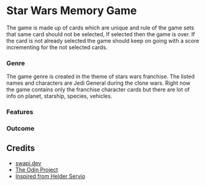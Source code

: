 # Star Wars Memory Game
The game is made up of cards which are unique and rule of the game sets that same card should not be selected, If selected then the game is over. If the card is not already selected the game should keep on going with a score incrementing for the not selected cards.

### Genre
The game genre is created in the theme of stars wars franchise. The listed names and characters are Jedi General during the clone wars. Right now the game contains only the franchise character cards but there are lot of info on planet, starship, species, vehicles.

### Features

### Outcome

## Credits
- [swapi.dev](https://swapi.dev/)
- [The Odin Project](https://www.theodinproject.com/lessons/node-path-react-new-memory-card)
- [Inspired from Helder Servio](https://heldersrvio.github.io/memory-card-game/)
